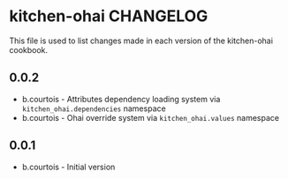 kitchen-ohai CHANGELOG
======================

This file is used to list changes made in each version of the kitchen-ohai cookbook.

0.0.2
-----
- b.courtois - Attributes dependency loading system via `kitchen_ohai.dependencies` namespace
- b.courtois - Ohai override system via `kitchen_ohai.values` namespace

0.0.1
-----
- b.courtois - Initial version
